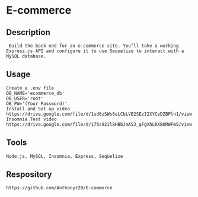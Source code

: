 # E-commerce

## Description
     Build the back end for an e-commerce site. You’ll take a working Express.js API and configure it to use Sequelize to interact with a MySQL database.

## Usage
    Create a .env file
    DB_NAME='ecommerce_db'
    DB_USER='root'
    DB_PW='(Your Password)'
    Install and Set up video
    https://drive.google.com/file/d/1sd6zSWs6eLCbLVB2SEzI2XYCeDZBPln1/view 
    Insomnia Test video
    https://drive.google.com/file/d/175s92il8HBbJmASJ_qFgXhLRXBOMWFmS/view 

## Tools
    Node.js, MySQL, Insomnia, Express, Sequelize

## Respository
    https://github.com/Anthonyz28/E-commerce